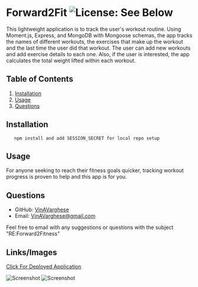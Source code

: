 # Forward2Fit ![License: See Below](https://img.shields.io/badge/license-other-orange.svg)
  This lightweight application is to track the user's workout routine. Using Moment.js, Express, and MongoDB with Mongoose schemas, the app tracks the names of different workouts, the exercises that make up the workout and the last time the user did that workout. The user can add new workouts and add exercise details to each one. Also, if the user is interested, the app calculates the total weight lifted within each workout.
  ## Table of Contents
  1. [Installation](#Installation)
  2. [Usage](#Usage)
  3. [Questions](#Questions)
  ## Installation
       npm install and add SESSION_SECRET for local repo setup
  ## Usage
  For anyone seeking to reach their fitness goals quicker, tracking workout progress is proven to help and this app is for you.
  ## Questions

  * GitHub: [VinAVarghese](https://github.com/VinAVarghese)
  * Email: [VinAVarghese@gmail.com](mailto:VinAVarghese@gmail.com)
  
  Feel free to email with any suggestions or questions with the subject "RE:Forward2Fitness"
  ## Links/Images
  [Click For Deployed Application](#PlaceholderLink)

  ![Screenshot](./public/assets/screenshot1.png)
  ![Screenshot](./public/assets/screenshot2.png)
